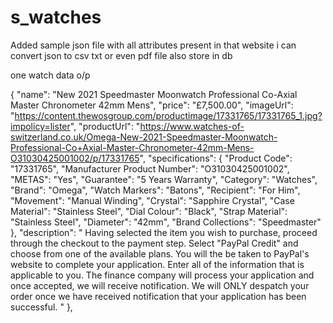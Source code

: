# s_watches

Added sample json file with all attributes present in that website i can convert json to csv txt or even pdf file also store in db 

one watch data o/p

 {
    "name": "New 2021 Speedmaster Moonwatch Professional Co-Axial Master Chronometer 42mm Mens",
    "price": "£7,500.00",
    "imageUrl": "https://content.thewosgroup.com/productimage/17331765/17331765_1.jpg?impolicy=lister",
    "productUrl": "https://www.watches-of-switzerland.co.uk/Omega-New-2021-Speedmaster-Moonwatch-Professional-Co+Axial-Master-Chronometer-42mm-Mens-O31030425001002/p/17331765",
    "specifications": {
      "Product Code": "17331765",
      "Manufacturer Product Number": "O31030425001002",
      "METAS": "Yes",
      "Guarantee": "5 Years Warranty",
      "Category": "Watches",
      "Brand": "Omega",
      "Watch Markers": "Batons",
      "Recipient": "For Him",
      "Movement": "Manual Winding",
      "Crystal": "Sapphire Crystal",
      "Case Material": "Stainless Steel",
      "Dial Colour": "Black",
      "Strap Material": "Stainless Steel",
      "Diameter": "42mm",
      "Brand Collections": "Speedmaster"
    },
    "description": "                                                            Having selected the item you wish to purchase, proceed through the checkout to the payment step.                     Select \"PayPal Credit\" and choose from one of the available plans.                                          You will the be taken to PayPal's website to complete your application. Enter all of the information that is applicable to you.                                          The finance company will process your application and once accepted, we will receive notification. We will ONLY despatch your order once we have received notification that your                         application has been successful.                           "
  },
